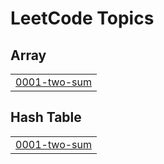 

<!---LeetCode Topics Start-->
# LeetCode Topics
## Array
|  |
| ------- |
| [0001-two-sum](https://github.com/v0y49e3r/GitHubb/tree/master/0001-two-sum) |
## Hash Table
|  |
| ------- |
| [0001-two-sum](https://github.com/v0y49e3r/GitHubb/tree/master/0001-two-sum) |
<!---LeetCode Topics End-->